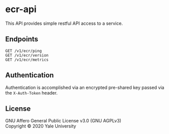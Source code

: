 # ecr-api

This API provides simple restful API access to a service.

## Endpoints

```
GET /v1/ecr/ping
GET /v1/ecr/version
GET /v1/ecr/metrics
```

## Authentication

Authentication is accomplished via an encrypted pre-shared key passed via the `X-Auth-Token` header.

## License

GNU Affero General Public License v3.0 (GNU AGPLv3)  
Copyright © 2020 Yale University
